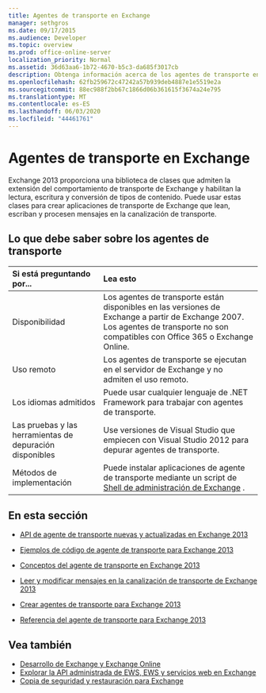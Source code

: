 ```yaml
---
title: Agentes de transporte en Exchange
manager: sethgros
ms.date: 09/17/2015
ms.audience: Developer
ms.topic: overview
ms.prod: office-online-server
localization_priority: Normal
ms.assetid: 36d63aa6-1b72-4670-b5c3-da685f3017cb
description: Obtenga información acerca de los agentes de transporte en Exchange 2013.
ms.openlocfilehash: 62fb259672c47242a57b939deb4887e1e5519e2a
ms.sourcegitcommit: 88ec988f2bb67c1866d06b361615f3674a24e795
ms.translationtype: MT
ms.contentlocale: es-ES
ms.lasthandoff: 06/03/2020
ms.locfileid: "44461761"
---
```

# <a name="transport-agents-in-exchange"></a>Agentes de transporte en Exchange
  
Exchange 2013 proporciona una biblioteca de clases que admiten la extensión del comportamiento de transporte de Exchange y habilitan la lectura, escritura y conversión de tipos de contenido. Puede usar estas clases para crear aplicaciones de transporte de Exchange que lean, escriban y procesen mensajes en la canalización de transporte.
  
## <a name="what-you-need-to-know-about-transport-agents"></a>Lo que debe saber sobre los agentes de transporte

|Si está preguntando por...|Lea esto|
|:-----|:-----|
|Disponibilidad  <br/> |Los agentes de transporte están disponibles en las versiones de Exchange a partir de Exchange 2007. Los agentes de transporte no son compatibles con Office 365 o Exchange Online.  <br/> |
|Uso remoto  <br/> |Los agentes de transporte se ejecutan en el servidor de Exchange y no admiten el uso remoto.  <br/> |
|Los idiomas admitidos  <br/> |Puede usar cualquier lenguaje de .NET Framework para trabajar con agentes de transporte.  <br/> |
|Las pruebas y las herramientas de depuración disponibles  <br/> |Use versiones de Visual Studio que empiecen con Visual Studio 2012 para depurar agentes de transporte.  <br/> |
|Métodos de implementación  <br/> |Puede instalar aplicaciones de agente de transporte mediante un script de [Shell de administración de Exchange](../management/exchange-management-shell.md) .  <br/> |
   
## <a name="in-this-section"></a>En esta sección

- [API de agente de transporte nuevas y actualizadas en Exchange 2013](new-and-updated-transport-agent-apis-in-exchange-2013.md)
    
- [Ejemplos de código de agente de transporte para Exchange 2013](transport-agent-code-samples-for-exchange-2013.md)
    
- [Conceptos del agente de transporte en Exchange 2013](transport-agent-concepts-in-exchange-2013.md)
    
- [Leer y modificar mensajes en la canalización de transporte de Exchange 2013](reading-and-modifying-messages-in-the-exchange-2013-transport-pipeline.md)
    
- [Crear agentes de transporte para Exchange 2013](creating-transport-agents-for-exchange-2013.md)
    
- [Referencia del agente de transporte para Exchange 2013](transport-agent-reference-for-exchange-2013.md)
    
## <a name="see-also"></a>Vea también

- [Desarrollo de Exchange y Exchange Online](../exchange-server-development.md)    
- [Explorar la API administrada de EWS, EWS y servicios web en Exchange](../exchange-web-services/explore-the-ews-managed-api-ews-and-web-services-in-exchange.md)   
- [Copia de seguridad y restauración para Exchange](../backup-restore/backup-and-restore-for-exchange-2013.md) 
    

